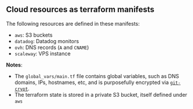 ## Cloud resources as terraform manifests

The following resources are defined in these manifests:

- `aws`: S3 buckets
- `datadog`: Datadog monitors
- `ovh`: DNS records (`A` and `CNAME`)
- `scaleway`: VPS instance

**Notes**:

* The `global_vars/main.tf` file contains global variables, such as DNS domains, IPs, hostnames, etc, and is purposefully encrypted via [`git-crypt`](https://github.com/AGWA/git-crypt).
* The terraform state is stored in a private S3 bucket, itself defined under `aws`
